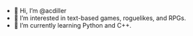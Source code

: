 - 👋 Hi, I’m @acdiller
- 👀 I’m interested in text-based games, roguelikes, and RPGs.
- 🌱 I’m currently learning Python and C++.

<!---
acdiller/acdiller is a ✨ special ✨ repository because its `README.md` (this file) appears on your GitHub profile.
You can click the Preview link to take a look at your changes.
--->
